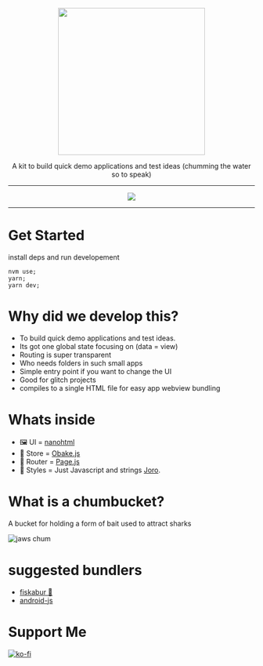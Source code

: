 <p align="center"><img width="300px" src=".readme/logo.png" />
</p>
<p align="center">A kit to build quick demo applications and test ideas (chumming the water so to speak)</p>
<hr>
<p align="center">
<a href="https://opensource.org/licenses/MIT">
  <img src="https://img.shields.io/badge/License-MIT-yellow.svg" />
</a>
</p>

---

# Get Started

install deps and run developement

```
nvm use;
yarn;
yarn dev;
```

# Why did we develop this?

- To build quick demo applications and test ideas.
- Its got one global state focusing on (data = view)
- Routing is super transparent
- Who needs folders in such small apps
- Simple entry point if you want to change the UI
- Good for glitch projects
- compiles to a single HTML file for easy app webview bundling

# Whats inside

- 🖼️ UI = [nanohtml](https://github.com/choojs/nanohtml)
- 🍖 Store = [Obake.js](https://github.com/stagfoo/obake)
- 🦴 Router = [Page.js](https://visionmedia.github.io/page.js/)
- 🍹 Styles = Just Javascript and strings [Joro](https://github.com/stagfoo/joro).


# What is a chumbucket?

A bucket for holding a form of bait used to attract sharks

![jaws chum](https://thumbs.gfycat.com/ForkedAptFurseal-small.gif)

# suggested bundlers
- [fiskabur 🐡](https://github.com/stagfoo/fiskabur)
- [android-js](https://android-js.github.io/)

# Support Me

[![ko-fi](https://ko-fi.com/img/githubbutton_sm.svg)](https://ko-fi.com/H2H616GHW)

